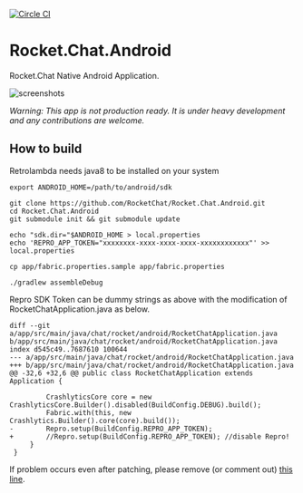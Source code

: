 [![Circle CI](https://circleci.com/gh/RocketChat/Rocket.Chat.Android/tree/develop.svg?style=shield)](https://circleci.com/gh/RocketChat/Rocket.Chat.Android/tree/develop)

# Rocket.Chat.Android
Rocket.Chat Native Android Application.

![screenshots](https://cloud.githubusercontent.com/assets/11763113/11993320/ccdcf296-aa72-11e5-9950-e08f7a280516.png)

*Warning: This app is not production ready. It is under heavy development and any contributions are welcome.*


## How to build

Retrolambda needs java8 to be installed on your system
```
export ANDROID_HOME=/path/to/android/sdk

git clone https://github.com/RocketChat/Rocket.Chat.Android.git
cd Rocket.Chat.Android
git submodule init && git submodule update

echo "sdk.dir="$ANDROID_HOME > local.properties
echo 'REPRO_APP_TOKEN="xxxxxxxx-xxxx-xxxx-xxxx-xxxxxxxxxxxx"' >> local.properties

cp app/fabric.properties.sample app/fabric.properties

./gradlew assembleDebug
```

Repro SDK Token can be dummy strings as above with the modification of RocketChatApplication.java as below.

```
diff --git a/app/src/main/java/chat/rocket/android/RocketChatApplication.java b/app/src/main/java/chat/rocket/android/RocketChatApplication.java
index d545c49..7687610 100644
--- a/app/src/main/java/chat/rocket/android/RocketChatApplication.java
+++ b/app/src/main/java/chat/rocket/android/RocketChatApplication.java
@@ -32,6 +32,6 @@ public class RocketChatApplication extends Application {

         CrashlyticsCore core = new CrashlyticsCore.Builder().disabled(BuildConfig.DEBUG).build();
         Fabric.with(this, new Crashlytics.Builder().core(core).build());
-        Repro.setup(BuildConfig.REPRO_APP_TOKEN);
+        //Repro.setup(BuildConfig.REPRO_APP_TOKEN); //disable Repro!
     }
 }
 ```

If problem occurs even after patching, please remove (or comment out) [this line](https://github.com/RocketChat/Rocket.Chat.Android/blob/f18e20b7bff71e6143838c8258a07e91b0a9f9a0/app/build.gradle#L37).
